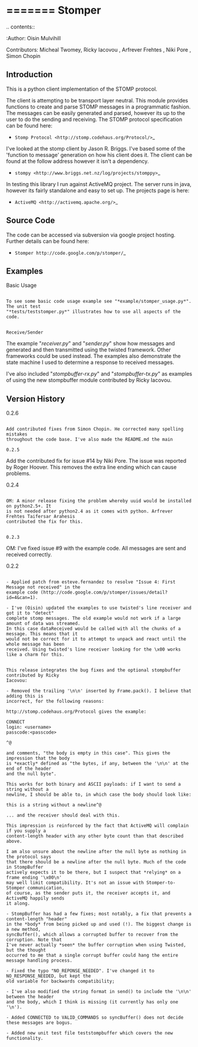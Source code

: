 =======
Stomper
=======

.. contents::

:Author:
    Oisin Mulvihill

Contributors:
    Micheal Twomey, Ricky Iacovou <iacovou at gmail dot com>,
    Arfrever Frehtes <arfrever dot fta at gmail dot com>,
    Niki Pore <niki pore at gmail dot com>,
    Simon Chopin



Introduction
------------

This is a python client implementation of the STOMP protocol.

The client is attempting to be transport layer neutral. This module provides
functions to create and parse STOMP messages in a programmatic fashion. The
messages can be easily generated and parsed, however its up to the user to do
the sending and receiving. The STOMP protocol specification can be found here:

- `Stomp Protocol <http://stomp.codehaus.org/Protocol/>`_

I've looked at the stomp client by Jason R. Briggs. I've based some of the
'function to message' generation on how his client does it. The client can
be found at the follow address however it isn't a dependency.

- `stompy <http://www.briggs.net.nz/log/projects/stomppy>`_

In testing this library I run against ActiveMQ project. The server runs
in java, however its fairly standalone and easy to set up. The projects
page is here:

- `ActiveMQ <http://activemq.apache.org/>`_


Source Code
-----------

The code can be accessed via subversion via google project hosting. Further
details can be found here:

- `Stomper http://code.google.com/p/stomper/`_


Examples
--------

Basic Usage
~~~~~~~~~~~

To see some basic code usage example see "*example/stomper_usage.py*". The unit test
"*tests/teststomper.py*" illustrates how to use all aspects of the code.


Receive/Sender
~~~~~~~~~~~~~~

The example "*receiver.py*" and "*sender.py*" show how messages and generated and then
transmitted using the twisted framework. Other frameworks could be used instead. The
examples also demonstrate the state machine I used to determine a response to received
messages.

I've also included "*stompbuffer-rx.py*"  and "*stompbuffer-tx.py*" as examples of using
the new stompbuffer module contributed by Ricky Iacovou.


Version History
---------------

0.2.6
~~~~~

Add contributed fixes from Simon Chopin. He corrected many spelling mistakes
throughout the code base. I've also made the README.md the main

0.2.5
~~~~~

Add the contributed fix for issue #14 by Niki Pore. The issue was reported by
Roger Hoover. This removes the extra line ending which can cause problems.


0.2.4
~~~~~

OM: A minor release fixing the problem whereby uuid would be installed on python2.5+. It
is not needed after python2.4 as it comes with python. Arfrever Frehtes Taifersar Arahesis
contributed the fix for this.


0.2.3
~~~~~

OM: I've fixed  issue #9  with the example code. All messages are sent and received correctly.


0.2.2
~~~~~

- Applied patch from esteve.fernandez to resolve "Issue 4: First Message not received" in the
example code (http://code.google.com/p/stomper/issues/detail?id=4&can=1).

- I've (Oisin) updated the examples to use twisted's line receiver and got it to "detect"
complete stomp messages. The old example would not work if a large amount of data was streamed.
In this case dataReceived would be called with all the chunks of a message. This means that it
would not be correct for it to attempt to unpack and react until the whole message has been
received. Using twisted's line receiver looking for the \x00 works like a charm for this.


This release integrates the bug fixes and the optional stompbuffer contributed by Ricky
Iacovou:

- Removed the trailing '\n\n' inserted by Frame.pack(). I believe that adding this is
incorrect, for the following reasons:

http://stomp.codehaus.org/Protocol gives the example:

CONNECT
login: <username>
passcode:<passcode>

^@

and comments, "the body is empty in this case". This gives the impression that the body
is *exactly* defined as "the bytes, if any, between the '\n\n' at the end of the header
and the null byte".

This works for both binary and ASCII payloads: if I want to send a string without a
newline, I should be able to, in which case the body should look like:

this is a string without a newline^@

... and the receiver should deal with this.

This impression is reinforced by the fact that ActiveMQ will complain if you supply a
content-length header with any other byte count than that described above.

I am also unsure about the newline after the null byte as nothing in the protocol says
that there should be a newline after the null byte. Much of the code in StompBuffer
actively expects it to be there, but I suspect that *relying* on a frame ending '\x00\n'
may well limit compatibility. It's not an issue with Stomper-to-Stomper communication,
of course, as the sender puts it, the receiver accepts it, and ActiveMQ happily sends
it along.

- StompBuffer has had a few fixes; most notably, a fix that prevents a content-length "header"
in the *body* from being picked up and used (!). The biggest change is a new method,
syncBuffer(), which allows a corrupted buffer to recover from the corruption. Note that
I've never actually *seen* the buffer corruption when using Twisted, but the thought
occurred to me that a single corrupt buffer could hang the entire message handling process.

- Fixed the typo "NO_REPONSE_NEEDED". I've changed it to NO_RESPONSE_NEEDED, but kept the
old variable for backwards compatibility;

- I've also modified the string format in send() to include the '\n\n' between the header
and the body, which I think is missing (it currently has only one '\n').

- Added CONNECTED to VALID_COMMANDS so syncBuffer() does not decide these messages are bogus.

- Added new unit test file teststompbuffer which covers the new functionality.

